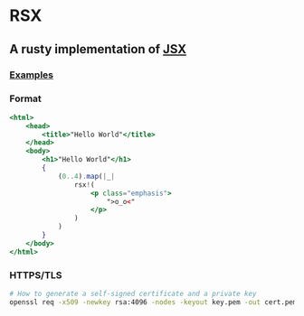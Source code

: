 # RSX

## A rusty implementation of [JSX](https://reactjs.org/docs/introducing-jsx.html)

### [Examples](./examples/)

### Format

```jsx
<html>
    <head>
        <title>"Hello World"</title>
    </head>
    <body>
        <h1>"Hello World"</h1>
        {
            (0..4).map(|_|
                rsx!(
                    <p class="emphasis">
                        ">o_o<"
                    </p>
                )
            )
        }
    </body>
</html>
```

### HTTPS/TLS

```sh
# How to generate a self-signed certificate and a private key
openssl req -x509 -newkey rsa:4096 -nodes -keyout key.pem -out cert.pem -days 365 -subj '/CN=localhost'
```
